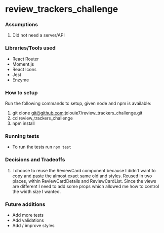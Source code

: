 # review_trackers_challenge

### Assumptions
1. Did not need a server/API

### Libraries/Tools used
- React Router
- Moment.js
- React Icons
- Jest
- Enzyme

### How to setup
Run the following commands to setup, given node and npm is available:

1. git clone git@github.com:jolouie7/review_trackers_challenge.git
2. cd review_trackers_challenge
3. npm install

### Running tests
- To run the tests run `npm test`

### Decisions and Tradeoffs
1. I choose to reuse the ReviewCard component because I didn't want to copy and paste the almost exact same old and styles. Reused in two places, within ReviewCardDetails and ReviewCardList. Since the views are different I need to add some props which allowed me how to control the width size I wanted.

### Future additions
- Add more tests
- Add validations
- Add / improve styles